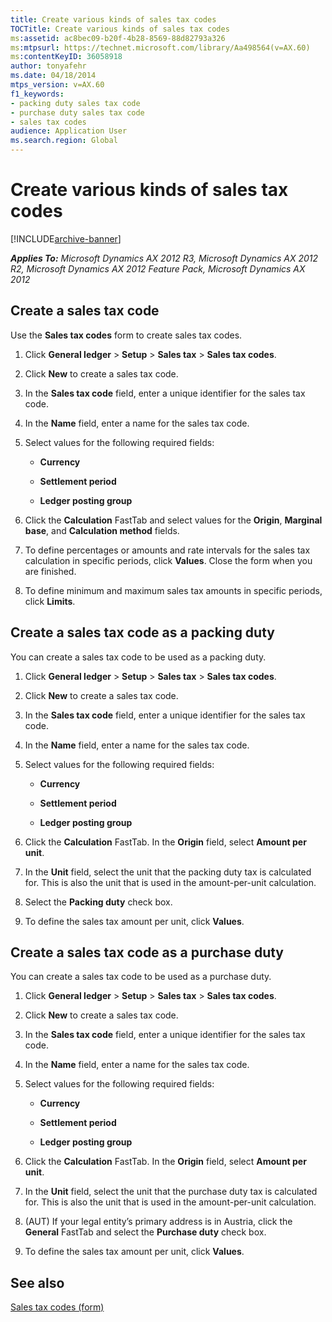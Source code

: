 ```yaml
---
title: Create various kinds of sales tax codes
TOCTitle: Create various kinds of sales tax codes
ms:assetid: ac8bec09-b20f-4b28-8569-88d82793a326
ms:mtpsurl: https://technet.microsoft.com/library/Aa498564(v=AX.60)
ms:contentKeyID: 36058918
author: tonyafehr
ms.date: 04/18/2014
mtps_version: v=AX.60
f1_keywords:
- packing duty sales tax code
- purchase duty sales tax code
- sales tax codes
audience: Application User
ms.search.region: Global
---
```


# Create various kinds of sales tax codes 


[!INCLUDE[archive-banner](includes/archive-banner.md)]


_**Applies To:** Microsoft Dynamics AX 2012 R3, Microsoft Dynamics AX 2012 R2, Microsoft Dynamics AX 2012 Feature Pack, Microsoft Dynamics AX 2012_

## Create a sales tax code

Use the **Sales tax codes** form to create sales tax codes.

1.  Click **General ledger** \> **Setup** \> **Sales tax** \> **Sales tax codes**.

2.  Click **New** to create a sales tax code.

3.  In the **Sales tax code** field, enter a unique identifier for the sales tax code.

4.  In the **Name** field, enter a name for the sales tax code.

5.  Select values for the following required fields:
    
      - **Currency**
    
      - **Settlement period**
    
      - **Ledger posting group**

6.  Click the **Calculation** FastTab and select values for the **Origin**, **Marginal base**, and **Calculation method** fields.

7.  To define percentages or amounts and rate intervals for the sales tax calculation in specific periods, click **Values**. Close the form when you are finished.

8.  To define minimum and maximum sales tax amounts in specific periods, click **Limits**.

## Create a sales tax code as a packing duty

You can create a sales tax code to be used as a packing duty.

1.  Click **General ledger** \> **Setup** \> **Sales tax** \> **Sales tax codes**.

2.  Click **New** to create a sales tax code.

3.  In the **Sales tax code** field, enter a unique identifier for the sales tax code.

4.  In the **Name** field, enter a name for the sales tax code.

5.  Select values for the following required fields:
    
      - **Currency**
    
      - **Settlement period**
    
      - **Ledger posting group**

6.  Click the **Calculation** FastTab. In the **Origin** field, select **Amount per unit**.

7.  In the **Unit** field, select the unit that the packing duty tax is calculated for. This is also the unit that is used in the amount-per-unit calculation.

8.  Select the **Packing duty** check box.

9.  To define the sales tax amount per unit, click **Values**.

## Create a sales tax code as a purchase duty

You can create a sales tax code to be used as a purchase duty.

1.  Click **General ledger** \> **Setup** \> **Sales tax** \> **Sales tax codes**.

2.  Click **New** to create a sales tax code.

3.  In the **Sales tax code** field, enter a unique identifier for the sales tax code.

4.  In the **Name** field, enter a name for the sales tax code.

5.  Select values for the following required fields:
    
      - **Currency**
    
      - **Settlement period**
    
      - **Ledger posting group**

6.  Click the **Calculation** FastTab. In the **Origin** field, select **Amount per unit**.

7.  In the **Unit** field, select the unit that the purchase duty tax is calculated for. This is also the unit that is used in the amount-per-unit calculation.

8.  (AUT) If your legal entity’s primary address is in Austria, click the **General** FastTab and select the **Purchase duty** check box.

9.  To define the sales tax amount per unit, click **Values**.

## See also

[Sales tax codes (form)](https://technet.microsoft.com/library/aa553257\(v=ax.60\))

  


